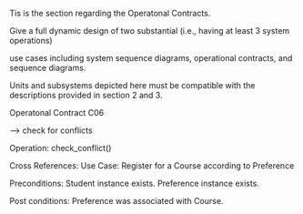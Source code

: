 Tis is the section regarding the Operatonal Contracts.

Give a full dynamic design of two substantial (i.e., having at least 3 system operations)

use cases including system sequence diagrams, operational contracts, and sequence diagrams.

Units and subsystems depicted here must be compatible with the descriptions provided in section 2 and 3.


Operatonal Contract C06

--> check for conflicts


Operation: check_conflict()

Cross References: Use Case: Register for a Course according to Preference

Preconditions:  Student instance exists.
		  	 Preference instance exists.
		  	 
Post conditions: Preference was associated with Course.

